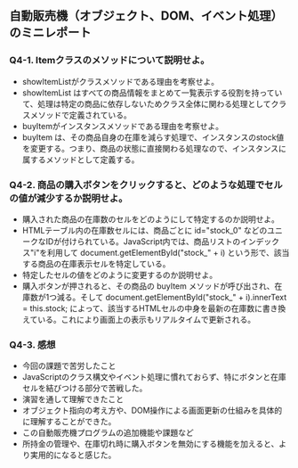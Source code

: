 ## 自動販売機（オブジェクト、DOM、イベント処理）のミニレポート
### Q4-1. Itemクラスのメソッドについて説明せよ。
* showItemListがクラスメソッドである理由を考察せよ。
*   showItemList はすべての商品情報をまとめて一覧表示する役割を持っていて、処理は特定の商品に依存しないためクラス全体に関わる処理としてクラスメソッドで定義されている。
* buyItemがインスタンスメソッドである理由を考察せよ。
*   buyItem は、その商品自身の在庫を減らす処理で、インスタンスのstock値を変更する。つまり、商品の状態に直接関わる処理なので、インスタンスに属するメソッドとして定義する。
### Q4-2. 商品の購入ボタンをクリックすると、どのような処理でセルの値が減少するか説明せよ。
* 購入された商品の在庫数のセルをどのようにして特定するのか説明せよ。
*   HTMLテーブル内の在庫数セルには、商品ごとに id="stock_0" などのユニークなIDが付けられている。JavaScript内では、商品リストのインデックス"i"を利用して document.getElementById("stock_" + i) という形で、該当する商品の在庫表示セルを特定している。
* 特定したセルの値をどのように変更するのか説明せよ。
*   購入ボタンが押されると、その商品の buyItem メソッドが呼び出され、在庫数が1つ減る。そして document.getElementById("stock_" + i).innerText = this.stock; によって、該当するHTMLセルの中身を最新の在庫数に書き換えている。これにより画面上の表示もリアルタイムで更新される。
### Q4-3. 感想
* 今回の課題で苦労したこと
*   JavaScriptのクラス構文やイベント処理に慣れておらず、特にボタンと在庫セルを結びつける部分で苦戦した。
* 演習を通して理解できたこと
*   オブジェクト指向の考え方や、DOM操作による画面更新の仕組みを具体的に理解することができた。
* この自動販売機プログラムの追加機能や課題など
*   所持金の管理や、在庫切れ時に購入ボタンを無効にする機能を加えると、より実用的になると感じた。
